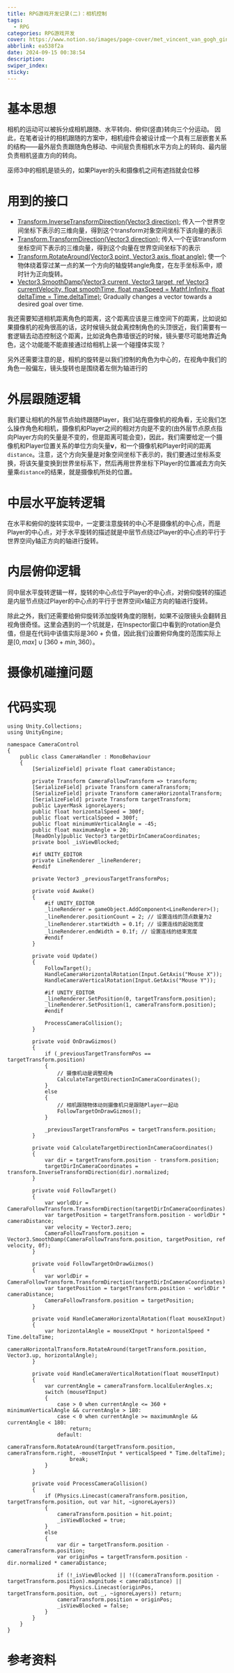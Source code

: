 ```yaml
---
title: RPG游戏开发记录(二)：相机控制
tags:
  - RPG
categories: RPG游戏开发
cover: https://www.notion.so/images/page-cover/met_vincent_van_gogh_ginoux.jpg
abbrlink: ea538f2a
date: 2024-09-15 00:38:54
description:
swiper_index:
sticky:
---
```


# 基本思想

相机的运动可以被拆分成相机跟随、水平转向、俯仰(竖直)转向三个分运动。
因此，在笔者设计的相机跟随的方案中，相机组件会被设计成一个具有三层嵌套关系的结构——最外层负责跟随角色移动、中间层负责相机水平方向上的转向、最内层负责相机竖直方向的转向。

巫师3中的相机是锁头的，如果Player的头和摄像机之间有遮挡就会位移 

# 用到的接口

- [Transform.InverseTransformDirection(Vector3 direction);](https://docs.unity3d.com/ScriptReference/Transform.InverseTransformDirection.html)
  传入一个世界空间坐标下表示的三维向量，得到这个transform对象空间坐标下该向量的表示
- [Transform.TransformDirection(Vector3 direction);](https://docs.unity3d.com/ScriptReference/Transform.TransformDirection.html)
  传入一个在该transform坐标空间下表示的三维向量，得到这个向量在世界空间坐标下的表示
- [Transform.RotateAround(Vector3 point, Vector3 axis, float angle);](https://docs.unity3d.com/ScriptReference/Transform.RotateAround.html)
  使一个物体绕着穿过某一点的某一个方向的轴旋转angle角度，在左手坐标系中，顺时针为正向旋转。
- [Vector3.SmoothDamp(Vector3 current, Vector3 target, ref Vector3 currentVelocity, float smoothTime, float maxSpeed = Mathf.Infinity, float deltaTime = Time.deltaTime);](https://docs.unity3d.com/ScriptReference/Vector3.SmoothDamp.html)
  Gradually changes a vector towards a desired goal over time.

我还需要知道相机距离角色的距离，这个距离应该是三维空间下的距离，比如说如果摄像机的视角很高的话，这时候镜头就会离控制角色的头顶很近，我们需要有一套逻辑去动态控制这个距离，比如说角色靠墙很近的时候，镜头要尽可能地靠近角色，这个功能能不能直接通过给相机上装一个碰撞体实现？

另外还需要注意的是，相机的旋转是以我们控制的角色为中心的，在视角中我们的角色一般偏左，镜头旋转也是围绕着左侧为轴进行的

# 外层跟随逻辑

我们要让相机的外层节点始终跟随Player，我们站在摄像机的视角看，无论我们怎么操作角色和相机，摄像机和Player之间的相对方向是不变的(由外层节点原点指向Player方向的矢量是不变的，但是距离可能会变)，因此，我们需要给定一个摄像机和Player位置关系的单位方向矢量**v**，和一个摄像机和Player时间的距离`distance`。注意，这个方向矢量是对象空间坐标下表示的，我们要通过坐标系变换，将该矢量变换到世界坐标系下，然后再用世界坐标下Player的位置减去方向矢量乘`distance`的结果，就是摄像机所处的位置。

# 中层水平旋转逻辑

在水平和俯仰的旋转实现中，一定要注意旋转的中心不是摄像机的中心点，而是Player的中心点，对于水平旋转的描述就是中层节点绕过Player的中心点的平行于世界空间y轴正方向的轴进行旋转。

# 内层俯仰逻辑

同中层水平旋转逻辑一样，旋转的中心点位于Player的中心点，对俯仰旋转的描述是内层节点绕过Player的中心点的平行于世界空间x轴正方向的轴进行旋转。

除此之外，我们还需要给俯仰旋转添加旋转角度的限制，如果不设限镜头会翻转且视角很奇怪。这里会遇到的一个坑就是，在Inspector窗口中看到的rotation是负值，但是在代码中该值实际是360 + 负值，因此我们设置俯仰角度的范围实际上是$[0, max]\cup[360 + min, 360）$。

# 摄像机碰撞问题



# 代码实现

```
using Unity.Collections;
using UnityEngine;

namespace CameraControl
{
    public class CameraHandler : MonoBehaviour
    {
        [SerializeField] private float cameraDistance;
        
        private Transform CameraFollowTransform => transform;
        [SerializeField] private Transform cameraTransform;
        [SerializeField] private Transform cameraHorizontalTransform;
        [SerializeField] private Transform targetTransform;
        public LayerMask ignoreLayers;
        public float horizontalSpeed = 300f;
        public float verticalSpeed = 300f;
        public float minimumVerticalAngle = -45;
        public float maximumAngle = 20;
        [ReadOnly]public Vector3 targetDirInCameraCoordinates;
        private bool _isViewBlocked;
        
        #if UNITY_EDITOR
        private LineRenderer _lineRenderer;
        #endif

        private Vector3 _previousTargetTransformPos;
        
        private void Awake()
        {
            #if UNITY_EDITOR
            _lineRenderer = gameObject.AddComponent<LineRenderer>();
            _lineRenderer.positionCount = 2; // 设置连线的顶点数量为2
            _lineRenderer.startWidth = 0.1f; // 设置连线的起始宽度
            _lineRenderer.endWidth = 0.1f; // 设置连线的结束宽度
            #endif
        }

        private void Update()
        {
            FollowTarget();
            HandleCameraHorizontalRotation(Input.GetAxis("Mouse X"));
            HandleCameraVerticalRotation(Input.GetAxis("Mouse Y"));
            
            #if UNITY_EDITOR
            _lineRenderer.SetPosition(0, targetTransform.position);
            _lineRenderer.SetPosition(1, cameraTransform.position);
            #endif
            
            ProcessCameraCollision();
        }

        private void OnDrawGizmos()
        {
            if (_previousTargetTransformPos == targetTransform.position)
            {
                // 摄像机动是调整视角
                CalculateTargetDirectionInCameraCoordinates();
            }
            else
            {
                // 相机跟随物体动则摄像机只是跟随Player一起动
                FollowTargetOnDrawGizmos();
            }

            _previousTargetTransformPos = targetTransform.position;
        }
        
        private void CalculateTargetDirectionInCameraCoordinates()
        {
            var dir = targetTransform.position - transform.position;
            targetDirInCameraCoordinates = transform.InverseTransformDirection(dir).normalized;
        }

        private void FollowTarget()
        {
            var worldDir = CameraFollowTransform.TransformDirection(targetDirInCameraCoordinates).normalized;
            var targetPosition = targetTransform.position - worldDir * cameraDistance;
            var velocity = Vector3.zero;
            CameraFollowTransform.position = Vector3.SmoothDamp(CameraFollowTransform.position, targetPosition, ref velocity, 0f);
        }

        private void FollowTargetOnDrawGizmos()
        {
            var worldDir = CameraFollowTransform.TransformDirection(targetDirInCameraCoordinates).normalized;
            var targetPosition = targetTransform.position - worldDir * cameraDistance;
            CameraFollowTransform.position = targetPosition;
        }

        private void HandleCameraHorizontalRotation(float mouseXInput)
        {
            var horizontalAngle = mouseXInput * horizontalSpeed * Time.deltaTime;
            cameraHorizontalTransform.RotateAround(targetTransform.position, Vector3.up, horizontalAngle);
        }

        private void HandleCameraVerticalRotation(float mouseYInput)
        {
            var currentAngle = cameraTransform.localEulerAngles.x;
            switch (mouseYInput)
            {
                case > 0 when currentAngle <= 360 + minimumVerticalAngle && currentAngle > 180:
                case < 0 when currentAngle >= maximumAngle && currentAngle < 180:
                    return;
                default:
                    cameraTransform.RotateAround(targetTransform.position, cameraTransform.right, -mouseYInput * verticalSpeed * Time.deltaTime);
                    break;
            }
        }

        private void ProcessCameraCollision()
        {
            if (Physics.Linecast(cameraTransform.position, targetTransform.position, out var hit, ~ignoreLayers))
            {
                cameraTransform.position = hit.point;
                _isViewBlocked = true;
            }
            else
            {
                var dir = targetTransform.position - cameraTransform.position;
                var originPos = targetTransform.position - dir.normalized * cameraDistance;

                if (!_isViewBlocked || !((cameraTransform.position - targetTransform.position).magnitude < cameraDistance) ||
                    Physics.Linecast(originPos, targetTransform.position, out _, ~ignoreLayers)) return;
                cameraTransform.position = originPos;
                _isViewBlocked = false;
            }
        }
    }
}
```

# 参考资料


